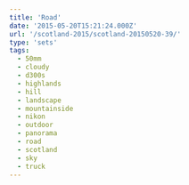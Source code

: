 ```yaml
---
title: 'Road'
date: '2015-05-20T15:21:24.000Z'
url: '/scotland-2015/scotland-20150520-39/'
type: 'sets'
tags:
  - 50mm
  - cloudy
  - d300s
  - highlands
  - hill
  - landscape
  - mountainside
  - nikon
  - outdoor
  - panorama
  - road
  - scotland
  - sky
  - truck
---
```

